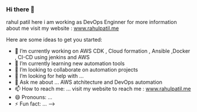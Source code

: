 ### Hi there 👋

rahul patil here i am working as DevOps Enginner for more information about me visit my website : www.rahulpatil.me

Here are some ideas to get you started:

- 🔭 I’m currently working on AWS CDK , Cloud formation , Ansible ,Docker , CI-CD using jenkins and AWS 
- 🌱 I’m currently learning new automation tools
- 👯 I’m looking to collaborate on automation projects
- 🤔 I’m looking for help with ...
- 💬 Ask me about ... AWS atchitecture and DevOps automation
- 📫 How to reach me: ... visit my website to reach me : www.rahulpatil.me
- 😄 Pronouns: ...
- ⚡ Fun fact: ...
-->
